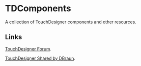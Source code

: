 # TDComponents
A collection of TouchDesigner components and other resources.

## Links

[TouchDesigner Forum](https://forum.derivative.ca/).

[TouchDesigner Shared by DBraun](https://github.com/DBraun/TouchDesigner_Shared/tree/master).
